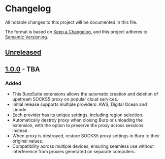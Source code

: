 # Changelog

All notable changes to this project will be documented in this file.

The format is based on [Keep a Changelog](https://keepachangelog.com/en/1.0.0/),
and this project adheres to [Semantic Versioning](https://semver.org/spec/v2.0.0.html).

## [Unreleased]

## [1.0.0] - TBA

### Added

- This BurpSuite extensions allows the automatic creation and deletion of upstream SOCKS5 proxy on popular cloud services.
- Initial release supports multiple providers: AWS, Digital Ocean and Linode.
- Each provider has its unique settings, including region selection.
- Automatically destroy proxy when closing Burp or unloading the extension, with the option to preserve the proxy across sessions instead.
- When proxy is destroyed, restore SOCKS5 proxy settings in Burp to their original values.
- Compatibility across multiple devices, ensuring seamless use without interference from proxies generated on separate computers.

[unreleased]: https://github.com/d3mondev/burp-vps-proxy/compare/v1.0.0...HEAD
[1.0.0]: https://github.com/d3mondev/burp-vps-proxy/releases/tag/v1.0.0
